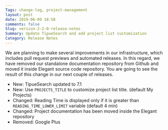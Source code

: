 ```yaml
---
Tags: change-log, project-management
layout: post
date: 2019-06-09 18:58
comments: false
Slug: version-2-2-0-release-notes
Summary: Update TipueSearch and add project list customization
Category: Release Notes
---
```


We are planning to make several improvements in our infrastructure, which includes pull request previews and automated releases. In this regard, we have removed our standalone documentation repository from Github and moved it inside Elegant source code repository. You are going to see the result of this change in our next couple of releases.

- New: TipueSearch updated to 7.1
- New: Use `PROJECTS_TITLE` to customize project list title. (default My Projects)
- Changed: Reading Time is displayed only if it is greater than `READING_TIME_LOWER_LIMIT` variable (default 4 min)
- Changed: Project documentation has been moved inside the Elegant repository
- Removed: Google Plus
